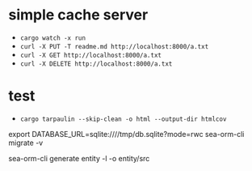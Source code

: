 # simple cache server
- `cargo watch -x run`
- `curl -X PUT -T readme.md http://localhost:8000/a.txt`
- `curl -X GET http://localhost:8000/a.txt`
- `curl -X DELETE http://localhost:8000/a.txt`

# test
- `cargo tarpaulin --skip-clean -o html --output-dir htmlcov`

export DATABASE_URL=sqlite:////tmp/db.sqlite?mode=rwc
 sea-orm-cli migrate -v
 
 sea-orm-cli generate entity -l -o entity/src

